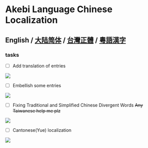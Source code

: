 # Akebi Language Chinese Localization

**English / [大陆简体](README.ZH-CN.MD) / [台灣正體](README.ZH-TW.MD) / [粵語漢字](README.ZH-YUE.MD)**
---

### **tasks**
- [ ] Add translation of entries

 ![](https://progress-bar.dev/80/?width=140)
- [ ] Embellish some entries

 ![](https://progress-bar.dev/80/?width=140)
- [ ] Fixing Traditional and Simplified Chinese Divergent Words ~~Any Taiwanese help me plz~~

 ![](https://progress-bar.dev/0/?width=140)
- [ ] Cantonese(Yue) localization

 ![](https://progress-bar.dev/0/?width=140)